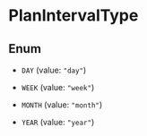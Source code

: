 

# PlanIntervalType

## Enum


* `DAY` (value: `"day"`)

* `WEEK` (value: `"week"`)

* `MONTH` (value: `"month"`)

* `YEAR` (value: `"year"`)



